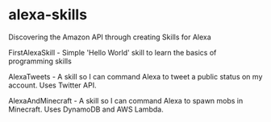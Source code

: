 # alexa-skills
Discovering the Amazon API through creating Skills for Alexa

FirstAlexaSkill - Simple 'Hello World' skill to learn the basics of programming skills

AlexaTweets - A skill so I can command Alexa to tweet a public status on my account. Uses Twitter API.

AlexaAndMinecraft - A skill so I can command Alexa to spawn mobs in Minecraft. Uses DynamoDB and AWS Lambda.
